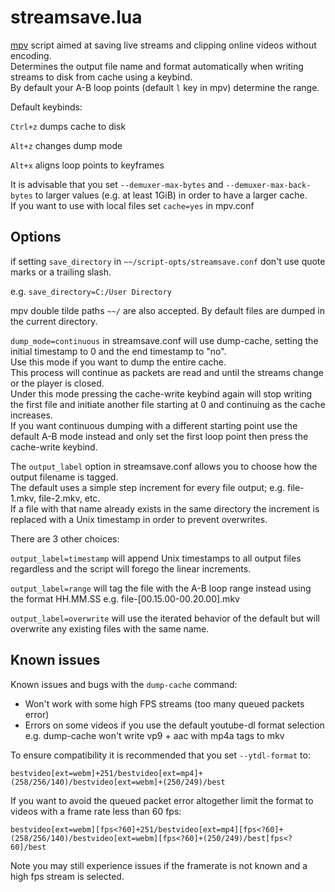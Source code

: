 # streamsave.lua

[mpv](https://github.com/mpv-player/mpv) script aimed at saving live streams and clipping online videos without encoding.  
Determines the output file name and format automatically when writing streams to disk from cache using a keybind.  
By default your A-B loop points (default `l` key in mpv) determine the range.

Default keybinds:

`Ctrl+z` dumps cache to disk

`Alt+z` changes dump mode

`Alt+x` aligns loop points to keyframes

It is advisable that you set `--demuxer-max-bytes` and `--demuxer-max-back-bytes` to larger values (e.g. at least 1GiB) in order to have a larger cache.  
If you want to use with local files set `cache=yes` in mpv.conf

## Options

if setting `save_directory` in `~~/script-opts/streamsave.conf` don't use quote marks or a trailing slash.

e.g. `save_directory=C:/User Directory`

mpv double tilde paths `~~/` are also accepted. By default files are dumped in the current directory.

`dump_mode=continuous` in streamsave.conf will use dump-cache, setting the initial timestamp to 0 and the end timestamp to "no".  
Use this mode if you want to dump the entire cache.  
This process will continue as packets are read and until the streams change or the player is closed.  
Under this mode pressing the cache-write keybind again will stop writing the first file and initiate another file starting at 0 and continuing as the cache increases.  
If you want continuous dumping with a different starting point use the default A-B mode instead and only set the first loop point then press the cache-write keybind.  

The `output_label` option in streamsave.conf allows you to choose how the output filename is tagged.  
The default uses a simple step increment for every file output; e.g. file-1.mkv, file-2.mkv, etc.  
If a file with that name already exists in the same directory the increment is replaced with a Unix timestamp in order to prevent overwrites.

There are 3 other choices:

`output_label=timestamp` will append Unix timestamps to all output files regardless and the script will forego the linear increments.

`output_label=range` will tag the file with the A-B loop range instead using the format HH.MM.SS e.g. file-[00.15.00-00.20.00].mkv

`output_label=overwrite` will use the iterated behavior of the default but will overwrite any existing files with the same name.

## Known issues

Known issues and bugs with the `dump-cache` command:  
* Won't work with some high FPS streams (too many queued packets error)  
* Errors on some videos if you use the default youtube-dl format selection
e.g. dump-cache won't write vp9 + aac with mp4a tags to mkv

To ensure compatibility it is recommended that you set `--ytdl-format` to:

`bestvideo[ext=webm]+251/bestvideo[ext=mp4]+(258/256/140)/bestvideo[ext=webm]+(250/249)/best`

If you want to avoid the queued packet error altogether limit the format to videos with a frame rate less than 60 fps:

`bestvideo[ext=webm][fps<?60]+251/bestvideo[ext=mp4][fps<?60]+(258/256/140)/bestvideo[ext=webm][fps<?60]+(250/249)/best[fps<?60]/best`

Note you may still experience issues if the framerate is not known and a high fps stream is selected.
